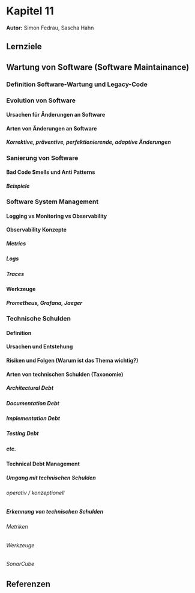 # Kapitel 11

**Autor:** Simon Fedrau, Sascha Hahn

## Lernziele

## Wartung von Software (Software Maintainance)
### Definition Software-Wartung und Legacy-Code
### Evolution von Software
#### Ursachen für Änderungen an Software
#### Arten von Änderungen an Software
##### Korrektive, präventive, perfektionierende, adaptive Änderungen
### Sanierung von Software
#### Bad Code Smells und Anti Patterns
##### Beispiele
### Software System Management
#### Logging vs Monitoring vs Observability
#### Observability Konzepte
##### Metrics
##### Logs
##### Traces
#### Werkzeuge
##### Prometheus, Grafana, Jaeger
### Technische Schulden
#### Definition
#### Ursachen und Entstehung
#### Risiken und Folgen (Warum ist das Thema wichtig?)
#### Arten von technischen Schulden (Taxonomie)
##### Architectural Debt
##### Documentation Debt
##### Implementation Debt
##### Testing Debt
##### etc.
#### Technical Debt Management
##### Umgang mit technischen Schulden
###### operativ / konzeptionell
##### Erkennung von technischen Schulden
###### Metriken 
###### Werkzeuge
###### SonarCube

## Referenzen